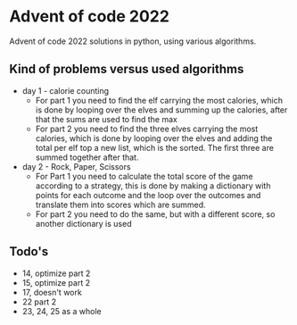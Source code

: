 # Advent of code 2022
 Advent of code 2022 solutions in python, using various algorithms.

## Kind of problems versus used algorithms

- day 1 - calorie counting
  - For part 1 you need to find the elf carrying the most calories, which is done by looping over the elves and summing up the calories, after that the sums are used to find the max
  - For part 2 you need to find the three elves carrying the most calories, which is done by looping over the elves and adding the total per elf top a new list, which is the sorted. The first three are summed together after that.
- day 2 - Rock, Paper, Scissors
  - For Part 1 you need to calculate the total score of the game according to a strategy, this is done by making a dictionary with points for each outcome and the loop over the outcomes and translate them into scores which are summed.
  - For part 2 you need to do the same, but with a different score, so another dictionary is used


## Todo's
- 14, optimize part 2
- 15, optimize part 2
- 17, doesn't work
- 22 part 2
- 23, 24, 25 as a whole

